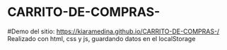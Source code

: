 # CARRITO-DE-COMPRAS-
#Demo del sitio: https://kiaramedina.github.io/CARRITO-DE-COMPRAS-/
Realizado con html, css y js, guardando datos en el localStorage
